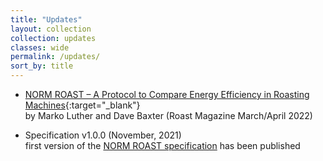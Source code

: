 ```yaml
---
title: "Updates"
layout: collection
collection: updates
classes: wide
permalink: /updates/
sort_by: title
---
```


- [NORM ROAST – A Protocol to Compare Energy Efficiency in Roasting Machines](http://roastmagazine.com/currentissue/Roast_Feature_NORMROAST.html){:target="_blank"}  
by Marko Luther and Dave Baxter (Roast Magazine March/April 2022)  

<!---
link above might change to the stable one below on release of the next edition:
http://roastmagazine.com/shop/backissues/marapr22/Roast_Feature_NORMROAST.html
-->

- Specification v1.0.0 (November, 2021)  
 first version of the [NORM ROAST specification](/specification/) has been published